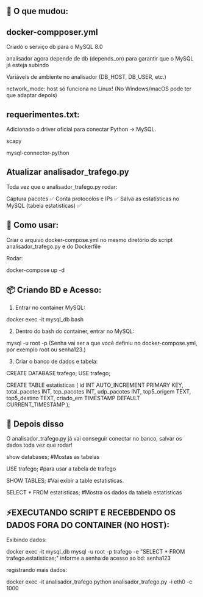 ## 🧠 O que mudou:

## docker-compposer.yml
Criado o serviço db para o MySQL 8.0

analisador agora depende de db (depends_on) para garantir que o MySQL já esteja subindo

Variáveis de ambiente no analisador (DB_HOST, DB_USER, etc.)

network_mode: host só funciona no Linux! (No Windows/macOS pode ter que adaptar depois)


## requerimentes.txt:

Adicionado o driver oficial para conectar Python → MySQL.

scapy

mysql-connector-python


## Atualizar analisador_trafego.py

Toda vez que o analisador_trafego.py rodar:

Captura pacotes ✅
Conta protocolos e IPs ✅
Salva as estatísticas no MySQL (tabela estatisticas) ✅

##  📢 Como usar:
Criar o arquivo docker-compose.yml no mesmo diretório do script analisador_trafego.py e do Dockerfile

Rodar:

docker-compose up -d

## 📦 Criando BD e Acesso:
1. Entrar no container MySQL:

docker exec -it mysql_db bash

2. Dentro do bash do container, entrar no MySQL:

mysql -u root -p
(Senha vai ser a que você definiu no docker-compose.yml, por exemplo root ou senha123.)

3. Criar o banco de dados e tabela:

CREATE DATABASE trafego;
USE trafego;

CREATE TABLE estatisticas (
    id INT AUTO_INCREMENT PRIMARY KEY,
    total_pacotes INT,
    tcp_pacotes INT,
    udp_pacotes INT,
    top5_origem TEXT,
    top5_destino TEXT,
    criado_em TIMESTAMP DEFAULT CURRENT_TIMESTAMP
);

## 🚀 Depois disso
O analisador_trafego.py já vai conseguir conectar no banco, salvar os dados toda vez que rodar!

show databases; #Mostas as tabelas

USE trafego; #para usar a tabela de trafego

SHOW TABLES; #Vai exibir a table estatisticas.

SELECT * FROM estatisticas; #Mostra os dados da tabela estatisticas

## ⚡EXECUTANDO SCRIPT E RECEBDENDO OS DADOS FORA DO CONTAINER (NO HOST):

Exibindo dados:

docker exec -it mysql_db mysql -u root -p trafego -e "SELECT * FROM trafego.estatisticas;"
informe a senha de acesso ao bd: senha123

registrando mais dados:

docker exec -it analisador_trafego python analisador_trafego.py -i eth0 -c 1000

